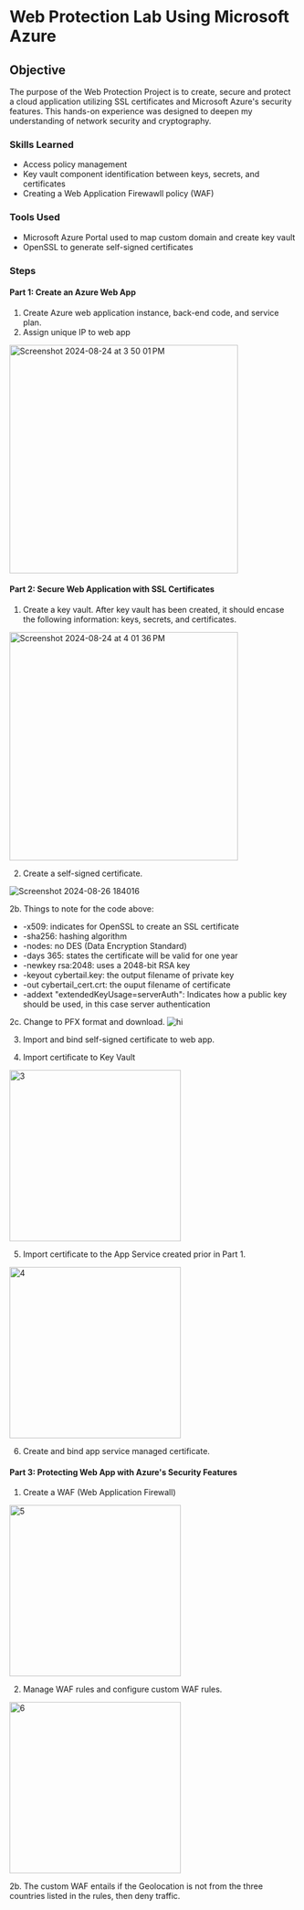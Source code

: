 # Web Protection Lab Using Microsoft Azure

## Objective

The purpose of the Web Protection Project is to create, secure and protect a cloud application utilizing SSL certificates and Microsoft Azure's security features. This hands-on experience was designed to deepen my understanding of network security and cryptography. 


### Skills Learned

- Access policy management
- Key vault component identification between keys, secrets, and certificates
- Creating a Web Application Firewawll policy (WAF) 

### Tools Used

- Microsoft Azure Portal used to map custom domain and create key vault
- OpenSSL to generate self-signed certificates


### Steps

#### Part 1: Create an Azure Web App

1. Create Azure web application instance, back-end code, and service plan.
2. Assign unique IP to web app 

<img width="400" alt="Screenshot 2024-08-24 at 3 50 01 PM" src="https://github.com/user-attachments/assets/349677da-9d39-4ad7-b262-33d032677b68">


#### Part 2: Secure Web Application with SSL Certificates 

1. Create a key vault. After key vault has been created, it should encase the following information: keys, secrets, and certificates.

<img width="400" alt="Screenshot 2024-08-24 at 4 01 36 PM" src="https://github.com/user-attachments/assets/021a5b2b-7c63-4d4a-9699-c9e3cba38dda">

2. Create a self-signed certificate.

![Screenshot 2024-08-26 184016](https://github.com/user-attachments/assets/2fb0cd61-aebd-4582-98d5-8f3d51513a66)

2b. Things to note for the code above: 
- -x509: indicates for OpenSSL to create an SSL certificate
- -sha256: hashing algorithm
- -nodes: no DES (Data Encryption Standard) 
- -days 365: states the certificate will be valid for one year 
- -newkey rsa:2048: uses a 2048-bit RSA key
- -keyout cybertail.key: the output filename of private key
- -out cybertail_cert.crt: the ouput filename of certificate
- -addext "extendedKeyUsage=serverAuth": Indicates how a public key should be used, in this case server authentication

2c. Change to PFX format and download. 
![hi](https://github.com/user-attachments/assets/2c955dc7-6a01-4317-85f8-e418375bd29d)

3. Import and bind self-signed certificate to web app.

4. Import certificate to Key Vault

<img width="300" alt="3" src="https://github.com/user-attachments/assets/99725e0b-418d-4120-8606-d5daef988e93">

5. Import certificate to the App Service created prior in Part 1. 

<img width="300" alt="4" src="https://github.com/user-attachments/assets/9c886fcd-f67a-4c78-9f44-b51ee95acbfe">

6. Create and bind app service managed certificate.

#### Part 3: Protecting Web App with Azure's Security Features

1. Create a WAF (Web Application Firewall)
   
<img width="300" alt="5" src="https://github.com/user-attachments/assets/1ca3eb3e-eb1d-4d33-bb10-5cc3ad4a0904">

2. Manage WAF rules and configure custom WAF rules. 

<img width="300" alt="6" src="https://github.com/user-attachments/assets/ba864c23-8e10-4a08-9425-b64d25e0263c">

2b. The custom WAF entails if the Geolocation is not from the three countries listed in the rules, then deny traffic. 
